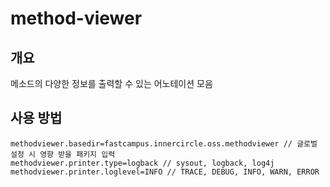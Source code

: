 # method-viewer

## 개요
메소드의 다양한 정보를 출력할 수 있는 어노테이션 모음

## 사용 방법
```application.properties
methodviewer.basedir=fastcampus.innercircle.oss.methodviewer // 글로벌 설정 시 영향 받을 패키지 입력
methodviewer.printer.type=logback // sysout, logback, log4j
methodviewer.printer.loglevel=INFO // TRACE, DEBUG, INFO, WARN, ERROR
```

